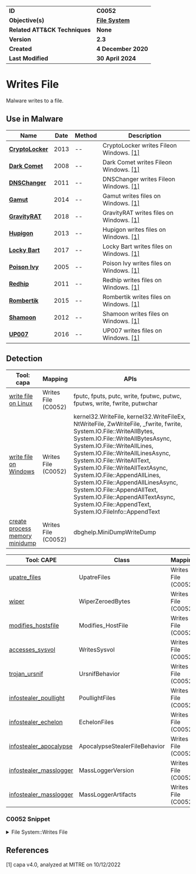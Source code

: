 <table>
<tr>
<td><b>ID</b></td>
<td><b>C0052</b></td>
</tr>
<tr>
<td><b>Objective(s)</b></td>
<td><b><a href="../file-system">File System</a></b></td>
</tr>
<tr>
<td><b>Related ATT&CK Techniques</b></td>
<td><b>None</b></td>
</tr>
<tr>
<td><b>Version</b></td>
<td><b>2.3</b></td>
</tr>
<tr>
<td><b>Created</b></td>
<td><b>4 December 2020</b></td>
</tr>
<tr>
<td><b>Last Modified</b></td>
<td><b>30 April 2024</b></td>
</tr>
</table>


# Writes File

Malware writes to a file.

## Use in Malware

|Name|Date|Method|Description|
|---|---|---|---|
|[**CryptoLocker**](../../xample-malware/cryptolocker.md)|2013|--|CryptoLocker writes Fileon Windows. [[1]](#1)|
|[**Dark Comet**](../../xample-malware/dark-comet.md)|2008|--|Dark Comet writes Fileon Windows. [[1]](#1)|
|[**DNSChanger**](../../xample-malware/dnschanger.md)|2011|--|DNSChanger writes Fileon Windows. [[1]](#1)|
|[**Gamut**](../../xample-malware/gamut.md)|2014|--|Gamut writes files on Windows. [[1]](#1)|
|[**GravityRAT**](../../xample-malware/gravity-rat.md)|2018|--|GravityRAT writes files on Windows. [[1]](#1)|
|[**Hupigon**](../../xample-malware/hupigon.md)|2013|--|Hupigon writes files on Windows. [[1]](#1)|
|[**Locky Bart**](../../xample-malware/locky-bart.md)|2017|--|Locky Bart writes files on Windows. [[1]](#1)|
|[**Poison Ivy**](../../xample-malware/poison-ivy.md)|2005|--|Poison Ivy writes files on Windows. [[1]](#1)|
|[**Redhip**](../../xample-malware/redhip.md)|2011|--|Redhip writes files on Windows. [[1]](#1)|
|[**Rombertik**](../../xample-malware/rombertik.md)|2015|--|Rombertik writes files on Windows. [[1]](#1)|
|[**Shamoon**](../../xample-malware/shamoon.md)|2012|--|Shamoon writes files on Windows. [[1]](#1)|
|[**UP007**](../../xample-malware/up007.md)|2016|--|UP007 writes files on Windows. [[1]](#1)|

## Detection

|Tool: capa|Mapping|APIs|
|---|---|---|
|[write file on Linux](https://github.com/mandiant/capa-rules/blob/master/host-interaction/file-system/write/write-file-on-linux.yml)|Writes File (C0052)|fputc, fputs, putc, write, fputwc, putwc, fputws, write, fwrite, putwchar|
|[write file on Windows](https://github.com/mandiant/capa-rules/blob/master/host-interaction/file-system/write/write-file-on-windows.yml)|Writes File (C0052)|kernel32.WriteFile, kernel32.WriteFileEx, NtWriteFile, ZwWriteFile, _fwrite, fwrite, System.IO.File::WriteAllBytes, System.IO.File::WriteAllBytesAsync, System.IO.File::WriteAllLines, System.IO.File::WriteAllLinesAsync, System.IO.File::WriteAllText, System.IO.File::WriteAllTextAsync, System.IO.File::AppendAllLines, System.IO.File::AppendAllLinesAsync, System.IO.File::AppendAllText, System.IO.File::AppendAllTextAsync, System.IO.File::AppendText, System.IO.FileInfo::AppendText|
|[create process memory minidump](https://github.com/mandiant/capa-rules/blob/master/host-interaction/process/dump/create-process-memory-minidump.yml)|Writes File (C0052)|dbghelp.MiniDumpWriteDump|

|Tool: CAPE|Class|Mapping|APIs|
|---|---|---|---|
|[upatre_files](https://github.com/CAPESandbox/community/tree/master/modules/signatures/windows/upatre_files.py)|UpatreFiles|Writes File (C0052)|--|
|[wiper](https://github.com/CAPESandbox/community/blob/master/modules/signatures/windows/wiper.py)|WiperZeroedBytes|Writes File (C0052)|NtWriteFile|
|[modifies_hostsfile](https://github.com/CAPESandbox/community/blob/master/modules/signatures/windows/modifies_hostsfile.py)|Modifies_HostFile|Writes File (C0052)|--|
|[accesses_sysvol](https://github.com/CAPESandbox/community/blob/master/modules/signatures/windows/accesses_sysvol.py)|WritesSysvol|Writes File (C0052)|--|
|[trojan_ursnif](https://github.com/CAPESandbox/community/blob/master/modules/signatures/windows/trojan_ursnif.py)|UrsnifBehavior|Writes File (C0052)|--|
|[infostealer_poullight](https://github.com/CAPESandbox/community/blob/master/modules/signatures/windows/infostealer_poullight.py)|PoullightFiles|Writes File (C0052)|--|
|[infostealer_echelon](https://github.com/CAPESandbox/community/blob/master/modules/signatures/windows/infostealer_echelon.py)|EchelonFiles|Writes File (C0052)|--|
|[infostealer_apocalypse](https://github.com/CAPESandbox/community/blob/master/modules/signatures/windows/infostealer_apocalypse.py)|ApocalypseStealerFileBehavior|Writes File (C0052)|--|
|[infostealer_masslogger](https://github.com/CAPESandbox/community/blob/master/modules/signatures/windows/infostealer_masslogger.py)|MassLoggerVersion|Writes File (C0052)|NtWriteFile|
|[infostealer_masslogger](https://github.com/CAPESandbox/community/blob/master/modules/signatures/windows/infostealer_masslogger.py)|MassLoggerArtifacts|Writes File (C0052)|FindFirstFileExW, CryptDecrypt|

### C0052 Snippet
<details>
<summary> File System::Writes File </summary>
SHA256: e5897829835f3e9fbab71674ca06f48ff127ec014d1629817f0566203c93b732
Location: 0x4016A7
<pre>
mov     r9, rdi         ; variable that will hold number of bytes actually written
mov     r8d, ebx        ; number of bytes to write
mov     param_2, rsi    ; pointer to buffer containing data that will be written to the file
mov     param_1, r12    ; handle to the device/file to write to
mov     qword ptr [rsp + local_58], 0x0 ; optional pointer to OVERLAPPED structure (in this case, it is NULL)
call    qword ptr [->KERNEL32.DLL::WriteFile] ; API call to write to file specified in param_1
</pre>
</details>

## References

<a name="1">[1]</a> capa v4.0, analyzed at MITRE on 10/12/2022

